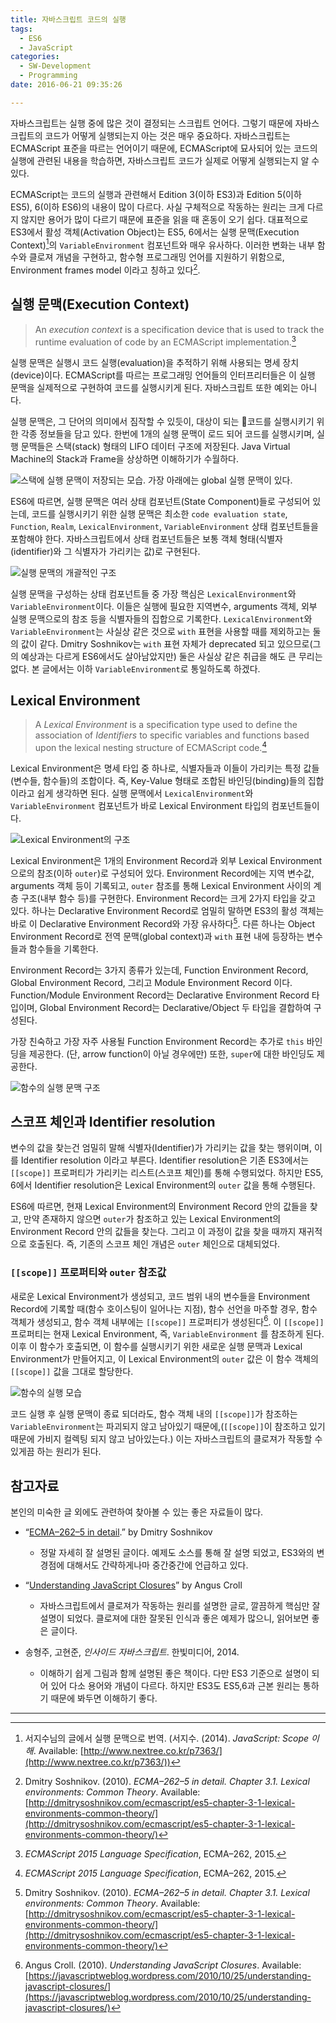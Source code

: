 ```yaml
---
title: 자바스크립트 코드의 실행
tags:
  - ES6
  - JavaScript
categories:
  - SW-Development
  - Programming
date: 2016-06-21 09:35:26

---
```


자바스크립트는 실행 중에 많은 것이 결정되는 스크립트 언어다. 그렇기 때문에 자바스크립트의 코드가 어떻게 실행되는지 아는 것은 매우 중요하다. 자바스크립트는 ECMAScript 표준을 따르는 언어이기 때문에, ECMAScript에 묘사되어 있는 코드의 실행에 관련된 내용을 학습하면, 자바스크립트 코드가 실제로 어떻게 실행되는지 알 수 있다.

ECMAScript는 코드의 실행과 관련해서 Edition 3(이하 ES3)과 Edition 5(이하 ES5), 6(이하 ES6)의 내용이 많이 다르다. 사실 구체적으로 작동하는 원리는 크게 다르지 않지만 용어가 많이 다르기 때문에 표준을 읽을 때 혼동이 오기 쉽다. 대표적으로 ES3에서 활성 객체(Activation Object)는 ES5, 6에서는 실행 문맥(Execution Context)[^1]의 `VariableEnvironment` 컴포넌트와 매우 유사하다. 이러한 변화는 내부 함수와 클로져 개념을 구현하고, 함수형 프로그래밍 언어를 지원하기 위함으로, Environment frames model 이라고 칭하고 있다[^2].<!--more-->

## 실행 문맥(Execution Context)

> An _execution context_ is a specification device that is used to track the runtime evaluation of code by an ECMAScript implementation.[^3]

실행 문맥은 실행시 코드 실행(evaluation)을 추적하기 위해 사용되는 명세 장치(device)이다. ECMAScript를 따르는 프로그래밍 언어들의 인터프리터들은 이 실행 문맥을 실제적으로 구현하여 코드를 실행시키게 된다. 자바스크립트 또한 예외는 아니다.

실행 문맥은, 그 단어의 의미에서 짐작할 수 있듯이, 대상이 되는 코드를 실행시키기 위한 각종 정보들을 담고 있다. 한번에 1개의 실행 문맥이 로드 되어 코드를 실행시키며, 실행 문맥들은 스택(stack) 형태의 LIFO 데이터 구조에 저장된다. Java Virtual Machine의 Stack과 Frame을 상상하면 이해하기가 수월하다.

![스택에 실행 문맥이 저장되는 모습. 가장 아래에는 global 실행 문맥이 있다.](execution-stack.png)

ES6에 따르면, 실행 문맥은 여러 상태 컴포넌트(State Component)들로 구성되어 있는데, 코드를 실행시키기 위한 실행 문맥은 최소한 `code evaluation state`, `Function`, `Realm`, `LexicalEnvironment`, `VariableEnvironment` 상태 컴포넌트들을 포함해야 한다. 자바스크립트에서 상태 컴포넌트들은 보통 객체 형태(식별자(identifier)와 그 식별자가 가리키는 값)로 구현된다.

![실행 문맥의 개괄적인 구조](execution-context.png)

실행 문맥을 구성하는 상태 컴포넌트들 중 가장 핵심은 `LexicalEnvironment`와 `VariableEnvironment`이다. 이들은 실행에 필요한 지역변수, arguments 객체, 외부 실행 문맥으로의 참조 등을 식별자들의 집합으로 기록한다. `LexicalEnvironment`와 `VariableEnvironment`는 사실상 같은 것으로 `with` 표현을 사용할 때를 제외하고는 둘의 값이 같다. Dmitry Soshnikov는 `with` 표현 자체가 deprecated 되고 있으므로(그의 예상과는 다르게 ES6에서도 살아남았지만) 둘은 사실상 같은 취급을 해도 큰 무리는 없다. 본 글에서는 이하 `VariableEnvironment`로 통일하도록 하겠다.

## Lexical Environment

> A _Lexical Environment_ is a specification type used to define the association of _Identifiers_ to specific variables and functions based upon the lexical nesting structure of ECMAScript code.[^3]

Lexical Environment은 명세 타입 중 하나로, 식별자들과 이들이 가리키는 특정 값들(변수들, 함수들)의 조합이다. 즉, Key-Value 형태로 조합된 바인딩(binding)들의 집합이라고 쉽게 생각하면 된다. 실행 문맥에서 `LexicalEnvironment`와 `VariableEnvironment` 컴포넌트가 바로 Lexical Environment 타입의 컴포넌트들이다.

![Lexical Environment의 구조](lexical-environment.png)

Lexical Environment은 1개의 Environment Record과 외부 Lexical Environment으로의 참조(이하 `outer`)로 구성되어 있다. Environment Record에는 지역 변수값, arguments 객체 등이 기록되고, `outer` 참조를 통해 Lexical Environment 사이의 계층 구조(내부 함수 등)를 구현한다. Environment Record는 크게 2가지 타입을 갖고 있다. 하나는 Declarative Environment Record로 엄밀히 말하면 ES3의 활성 객체는 바로 이 Declarative Environment Record와 가장 유사하다[^2]. 다른 하나는 Object Environment Record로 전역 문맥(global context)과 `with` 표현 내에 등장하는 변수들과 함수들을 기록한다.

Environment Record는 3가지 종류가 있는데, Function Environment Record, Global Environment Record, 그리고 Module Environment Record 이다. Function/Module Environment Record는 Declarative Environment Record 타입이며, Global Environment Record는 Declarative/Object 두 타입을 결합하여 구성된다.

가장 친숙하고 가장 자주 사용될 Function Environment Record는 추가로 `this` 바인딩을 제공한다. (단, arrow function이 아닐 경우에만) 또한, `super`에 대한 바인딩도 제공한다.

![함수의 실행 문맥 구조](execution-context-rev.png)

## 스코프 체인과 Identifier resolution

변수의 값을 찾는건 엄밀히 말해 식별자(Identifier)가 가리키는 값을 찾는 행위이며, 이를 Identifier resolution 이라고 부른다. Identifier resolution은 기존 ES3에서는 `[[scope]]` 프로퍼티가 가리키는 리스트(스코프 체인)를 통해 수행되었다. 하지만 ES5, 6에서 Identifier resolution은 Lexical Environment의 `outer` 값을 통해 수행된다.

ES6에 따르면, 현재 Lexical Environment의 Environment Record 안의 값들을 찾고, 만약 존재하지 않으면 `outer`가 참조하고 있는 Lexical Environment의 Environment Record 안의 값들을 찾는다. 그리고 이 과정이 값을 찾을 때까지 재귀적으로 호출된다. 즉, 기존의 스코프 체인 개념은 `outer` 체인으로 대체되었다.

### `[[scope]]` 프로퍼티와 `outer` 참조값

새로운 Lexical Environment가 생성되고, 코드 범위 내의 변수들을 Environment Record에 기록할 때(함수 호이스팅이 일어나는 지점), 함수 선언을 마주할 경우, 함수 객체가 생성되고, 함수 객체 내부에는 `[[scope]]` 프로퍼티가 생성된다[^4]. 이 `[[scope]]` 프로퍼티는 현재 Lexical Environment, 즉, `VariableEnvironment` 를 참조하게 된다. 이후 이 함수가 호출되면, 이 함수를 실행시키기 위한 새로운 실행 문맥과 Lexical Environment가 만들어지고, 이 Lexical Environment의 `outer` 값은 이 함수 객체의 `[[scope]]` 값을 그대로 할당한다.

![함수의 실행 모습](scope.png)

코드 실행 후 실행 문맥이 종료 되더라도, 함수 객체 내의 `[[scope]]`가 참조하는 `VariableEnvironment`는 파괴되지 않고 남아있기 때문에,(`[[scope]]`이 참조하고 있기 때문에 가비지 컬렉팅 되지 않고 남아있는다.) 이는 자바스크립트의 클로져가 작동할 수 있게끔 하는 원리가 된다.

## 참고자료

본인의 미숙한 글 외에도 관련하여 찾아볼 수 있는 좋은 자료들이 많다.

*   “[ECMA–262–5 in detail](http://dmitrysoshnikov.com/ecmascript/es5-chapter-3-2-lexical-environments-ecmascript-implementation/#identifier-resolution).” by Dmitry Soshnikov

    *   정말 자세히 잘 설명된 글이다. 예제도 소스를 통해 잘 설명 되었고, ES3와의 변경점에 대해서도 간략하게나마 중간중간에 언급하고 있다.

*   “[Understanding JavaScript Closures](https://javascriptweblog.wordpress.com/2010/10/25/understanding-javascript-closures/)” by Angus Croll

    *   자바스크립트에서 클로져가 작동하는 원리를 설명한 글로, 깔끔하게 핵심만 잘 설명이 되었다. 클로져에 대한 잘못된 인식과 좋은 예제가 많으니, 읽어보면 좋은 글이다.

*   송형주, 고현준, _인사이드 자바스크립트_. 한빛미디어, 2014.

    *   이해하기 쉽게 그림과 함께 설명된 좋은 책이다. 다만 ES3 기준으로 설명이 되어 있어 다소 용어와 개념이 다르다. 하지만 ES3도 ES5,6과 근본 원리는 통하기 때문에 봐두면 이해하기 좋다.


* * *

[^1]: 서지수님의 글에서 실행 문맥으로 번역. (서지수. (2014). _JavaScript: Scope 이해_. Available: [http://www.nextree.co.kr/p7363/](http://www.nextree.co.kr/p7363/))
[^2]: Dmitry Soshnikov. (2010). _ECMA–262–5 in detail. Chapter 3.1\. Lexical environments: Common Theory_. Available: [http://dmitrysoshnikov.com/ecmascript/es5-chapter-3-1-lexical-environments-common-theory/](http://dmitrysoshnikov.com/ecmascript/es5-chapter-3-1-lexical-environments-common-theory/)
[^3]: _ECMAScript 2015 Language Specification_, ECMA–262, 2015\.
[^4]: Angus Croll. (2010). _Understanding JavaScript Closures_. Available: [https://javascriptweblog.wordpress.com/2010/10/25/understanding-javascript-closures/](https://javascriptweblog.wordpress.com/2010/10/25/understanding-javascript-closures/)